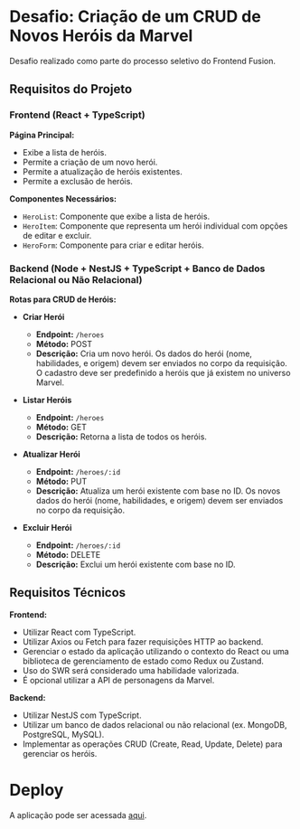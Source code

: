 # Desafio: Criação de um CRUD de Novos Heróis da Marvel
Desafio realizado como parte do processo seletivo do Frontend Fusion.

## Requisitos do Projeto

### Frontend (React + TypeScript)

**Página Principal:**
- Exibe a lista de heróis.
- Permite a criação de um novo herói.
- Permite a atualização de heróis existentes.
- Permite a exclusão de heróis.

**Componentes Necessários:**
- `HeroList`: Componente que exibe a lista de heróis.
- `HeroItem`: Componente que representa um herói individual com opções de editar e excluir.
- `HeroForm`: Componente para criar e editar heróis.

### Backend (Node + NestJS + TypeScript + Banco de Dados Relacional ou Não Relacional)

**Rotas para CRUD de Heróis:**

- **Criar Herói**
  - **Endpoint:** `/heroes`
  - **Método:** POST
  - **Descrição:** Cria um novo herói. Os dados do herói (nome, habilidades, e origem) devem ser enviados no corpo da requisição. O cadastro deve ser predefinido a heróis que já existem no universo Marvel.

- **Listar Heróis**
  - **Endpoint:** `/heroes`
  - **Método:** GET
  - **Descrição:** Retorna a lista de todos os heróis.

- **Atualizar Herói**
  - **Endpoint:** `/heroes/:id`
  - **Método:** PUT
  - **Descrição:** Atualiza um herói existente com base no ID. Os novos dados do herói (nome, habilidades, e origem) devem ser enviados no corpo da requisição.

- **Excluir Herói**
  - **Endpoint:** `/heroes/:id`
  - **Método:** DELETE
  - **Descrição:** Exclui um herói existente com base no ID.

## Requisitos Técnicos

**Frontend:**
- Utilizar React com TypeScript.
- Utilizar Axios ou Fetch para fazer requisições HTTP ao backend.
- Gerenciar o estado da aplicação utilizando o contexto do React ou uma biblioteca de gerenciamento de estado como Redux ou Zustand.
- Uso do SWR será considerado uma habilidade valorizada.
- É opcional utilizar a API de personagens da Marvel.

**Backend:**
- Utilizar NestJS com TypeScript.
- Utilizar um banco de dados relacional ou não relacional (ex. MongoDB, PostgreSQL, MySQL).
- Implementar as operações CRUD (Create, Read, Update, Delete) para gerenciar os heróis.

# Deploy
A aplicação pode ser acessada [aqui](https://crud-herois-da-marvel-fullstack-lovat.vercel.app).
